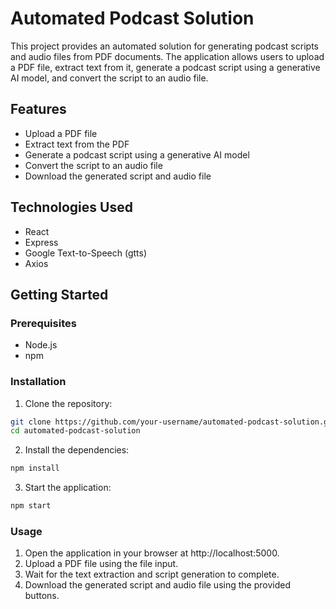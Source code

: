 # Automated Podcast Solution

This project provides an automated solution for generating podcast scripts and audio files from PDF documents. The application allows users to upload a PDF file, extract text from it, generate a podcast script using a generative AI model, and convert the script to an audio file.

## Features

- Upload a PDF file
- Extract text from the PDF
- Generate a podcast script using a generative AI model
- Convert the script to an audio file
- Download the generated script and audio file

## Technologies Used

- React
- Express
- Google Text-to-Speech (gtts)
- Axios

## Getting Started

### Prerequisites

- Node.js
- npm

### Installation

1. Clone the repository:

```bash
git clone https://github.com/your-username/automated-podcast-solution.git
cd automated-podcast-solution
```

2. Install the dependencies:
```bash
npm install
```

3. Start the application:
```bash
npm start
```

### Usage
1. Open the application in your browser at http://localhost:5000.
2. Upload a PDF file using the file input.
3. Wait for the text extraction and script generation to complete.
4. Download the generated script and audio file using the provided buttons.

